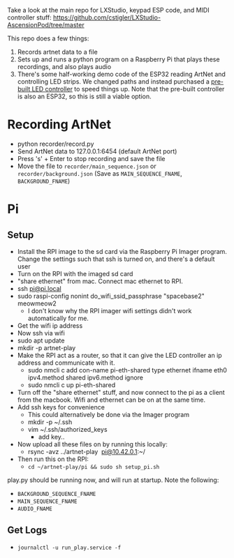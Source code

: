 Take a look at the main repo for LXStudio, keypad ESP code, and MIDI controller stuff: https://github.com/cstigler/LXStudio-AscensionPod/tree/master

This repo does a few things:

1. Records artnet data to a file
2. Sets up and runs a python program on a Raspberry Pi that plays these recordings, and also plays audio
3. There's some half-working demo code of the ESP32 reading ArtNet and controlling LED strips. We changed paths and instead purchased a [pre-built LED controller](https://chroma.tech/) to speed things up. Note that the pre-built controller is also an ESP32, so this is still a viable option.

# Recording ArtNet

- python recorder/record.py
- Send ArtNet data to 127.0.0.1:6454 (default ArtNet port)
- Press 's' + Enter to stop recording and save the file
- Move the file to `recorder/main_sequence.json` or `recorder/background.json` (Save as `MAIN_SEQUENCE_FNAME`, `BACKGROUND_FNAME`)

# Pi

## Setup

- Install the RPI image to the sd card via the Raspberry Pi Imager program. Change the settings such that ssh is turned on, and there's a default user
- Turn on the RPI with the imaged sd card
- "share ethernet" from mac. Connect mac ethernet to RPI.
- ssh pi@pi.local
- sudo raspi-config nonint do_wifi_ssid_passphrase "spacebase2" meowmeow2
  - I don't know why the RPI imager wifi settings didn't work automatically for me.
- Get the wifi ip address
- Now ssh via wifi
- sudo apt update
- mkdir -p artnet-play
- Make the RPI act as a router, so that it can give the LED controller an ip address and communicate with it.
  - sudo nmcli c add con-name pi-eth-shared type ethernet ifname eth0 ipv4.method shared ipv6.method ignore
  - sudo nmcli c up pi-eth-shared
- Turn off the "share ethernet" stuff, and now connect to the pi as a client from the macbook. Wifi and ethernet can be on at the same time.
- Add ssh keys for convenience
  - This could alternatively be done via the Imager program
  - mkdir -p ~/.ssh
  - vim ~/.ssh/authorized_keys
    - add key..
- Now upload all these files on by running this locally:
  - rsync -avz ../artnet-play  pi@10.42.0.1:~/
- Then run this on the RPI:
  - `cd ~/artnet-play/pi && sudo sh setup_pi.sh`

play.py should be running now, and will run at startup. Note the following:

- `BACKGROUND_SEQUENCE_FNAME`
- `MAIN_SEQUENCE_FNAME`
- `AUDIO_FNAME`

## Get Logs

- `journalctl -u run_play.service -f`

